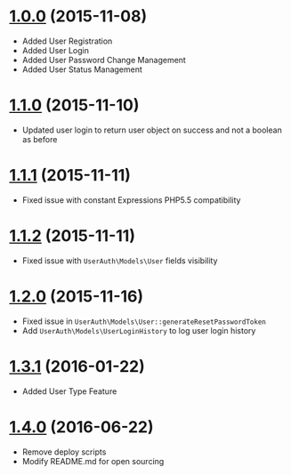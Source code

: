 # [1.0.0](https://github.com/CottaCush/phalcon-user-auth/tree/1.0.0) (2015-11-08)
- Added User Registration
- Added User Login
- Added User Password Change Management
- Added User Status Management

# [1.1.0](https://github.com/CottaCush/phalcon-user-auth/tree/1.1.0) (2015-11-10)
- Updated user login to return user object on success and not a boolean as before 

# [1.1.1](https://github.com/CottaCush/phalcon-user-auth/tree/1.1.1) (2015-11-11)
- Fixed issue with constant Expressions PHP5.5 compatibility

# [1.1.2](https://github.com/CottaCush/phalcon-user-auth/tree/1.1.2) (2015-11-11)
- Fixed issue with `UserAuth\Models\User` fields visibility

# [1.2.0](https://github.com/CottaCush/phalcon-user-auth/tree/1.2.0) (2015-11-16)
- Fixed issue in `UserAuth\Models\User::generateResetPasswordToken`
- Add `UserAuth\Models\UserLoginHistory` to log user login history

# [1.3.1](https://github.com/CottaCush/phalcon-user-auth/tree/1.3.1) (2016-01-22)
- Added User Type Feature

# [1.4.0](https://github.com/CottaCush/phalcon-user-auth/tree/1.4.0) (2016-06-22)
- Remove deploy scripts
- Modify README.md for open sourcing